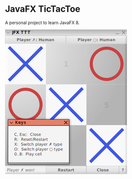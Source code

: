 JavaFX TicTacToe
===

A personal project to learn JavaFX 8.

![JFX TTT screenshot](jfxttt.png "JavaFX 8 TicTacToe screenshot")
